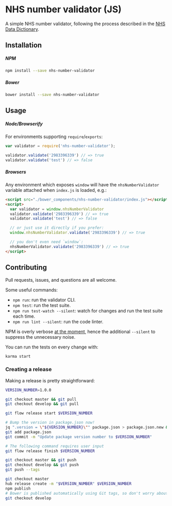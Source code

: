 # NHS number validator (JS)

A simple NHS number validator, following the process described in the [NHS Data Dictionary](http://www.datadictionary.nhs.uk/data_dictionary/attributes/n/nhs/nhs_number_de.asp?shownav=0?query=%22nhs+number%22&rank=100&shownav=1).

## Installation

##### NPM

```bash
npm install --save nhs-number-validator
```

##### Bower

```bash
bower install --save nhs-number-validator
```

## Usage

##### Node/Browserify

For environments supporting `require`/`exports`:

```javascript
var validator = require('nhs-number-validator');

validator.validate('2983396339') // => true
validator.validate('test') // => false
```

##### Browsers

Any environment which exposes `window` will have the `nhsNumberValidator` variable attached when `index.js` is loaded, e.g.:

```html
<script src="./bower_components/nhs-number-validator/index.js"></script>
<script>
  var validator = window.nhsNumberValidator
  validator.validate('2983396339') // => true
  validator.validate('test') // => false

  // or just use it directly if you prefer:
  window.nhsNumberValidator.validate('2983396339') // => true

  // you don't even need `window`:
  nhsNumberValidator.validate('2983396339') // => true
</script>
```


## Contributing

Pull requests, issues, and questions are all welcome.

Some useful commands:

* `npm run`: run the validator CLI.
* `npm test`: run the test suite.
* `npm run test-watch --silent`: watch for changes and run the test suite each time.
* `npm run lint --silent`: run the code linter.

NPM is overly verbose [at the moment](https://github.com/npm/npm/issues/5452), hence the additional `--silent` to suppress the unnecessary noise.

You can run the tests on every change with:

```bash
karma start
```

### Creating a release

Making a release is pretty straightforward:

```bash
VERSION_NUMBER=1.0.0

git checkout master && git pull
git checkout develop && git pull

git flow release start $VERSION_NUMBER

# Bump the version in package.json now!
jq ".version = \"${VERSION_NUMBER}\"" package.json > package.json.new && mv package.json.new package.json
git add package.json
git commit -m "Update package version number to $VERSION_NUMBER"

# The following command requires user input
git flow release finish $VERSION_NUMBER

git checkout master && git push
git checkout develop && git push
git push --tags

git checkout master
hub release create -m "$VERSION_NUMBER" $VERSION_NUMBER
npm publish
# Bower is published automatically using Git tags, so don't worry about that
git checkout develop
```
